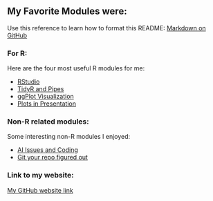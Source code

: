 ## My Favorite Modules were:

Use this reference to learn how to format this README: [Markdown on GitHub](https://guides.github.com/features/mastering-markdown/)

### For R:

Here are the four most useful R modules for me:

- [RStudio](modules/02_RStudio)
- [TidyR and Pipes](modules/04_TidyR/Readme.md)
- [ggPlot Visualization](modules/05_ggPlot/Readme.md)
- [Plots in Presentation](modules/10_Plots/Readme.md)

### Non-R related modules:

Some interesting non-R modules I enjoyed:

- [AI Issues and Coding](modules/01_AI/Readme.md)
- [Git your repo figured out](modules/14_Git/Readme.md)

### Link to my website:

[My GitHub website link](https://sgogolski.github.io)
